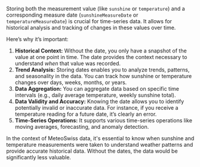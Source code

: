 Storing both the measurement value (like `sunshine` or `temperature`) and a corresponding measure date (`sunshineMeasureDate` or `temperatureMeasureDate`) is crucial for time-series data. It allows for historical analysis and tracking of changes in these values over time.

Here’s why it’s important:

1.  **Historical Context:** Without the date, you only have a snapshot of the value at one point in time. The date provides the context necessary to understand *when* that value was recorded.
2.  **Trend Analysis:** Storing dates enables you to analyze trends, patterns, and seasonality in the data. You can track how sunshine or temperature changes over days, weeks, months, or years.
3.  **Data Aggregation:** You can aggregate data based on specific time intervals (e.g., daily average temperature, weekly sunshine total).
4.  **Data Validity and Accuracy:** Knowing the date allows you to identify potentially invalid or inaccurate data. For instance, if you receive a temperature reading for a future date, it’s clearly an error.
5.  **Time-Series Operations:** It supports various time-series operations like moving averages, forecasting, and anomaly detection.

In the context of MeteoSwiss data, it's essential to know when sunshine and temperature measurements were taken to understand weather patterns and provide accurate historical data. Without the dates, the data would be significantly less valuable.